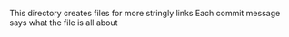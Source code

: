 This directory creates files for more stringly links
Each commit message says what the file is all about
